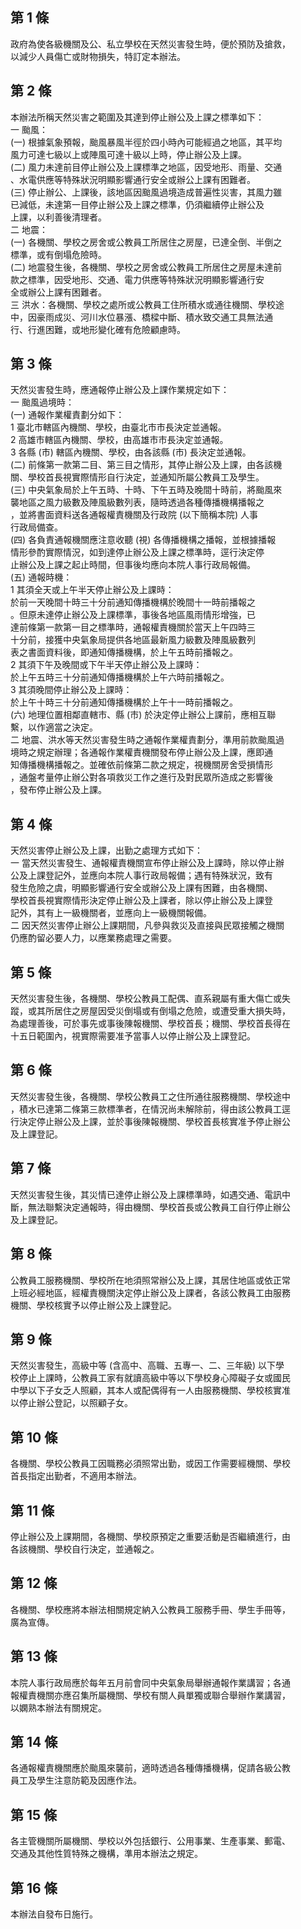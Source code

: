 第 1 條
-------
政府為使各級機關及公、私立學校在天然災害發生時，便於預防及搶救，  
以減少人員傷亡或財物損失，特訂定本辦法。

第 2 條
-------
本辦法所稱天然災害之範圍及其達到停止辦公及上課之標準如下：  
一  颱風：  
 (一) 根據氣象預報，颱風暴風半徑於四小時內可能經過之地區，其平均  
      風力可達七級以上或陣風可達十級以上時，停止辦公及上課。  
 (二) 風力未達前目停止辦公及上課標準之地區，因受地形、雨量、交通  
      、水電供應等特殊狀況明顯影響通行安全或辦公上課有困難者。  
 (三) 停止辦公、上課後，該地區因颱風過境造成普遍性災害，其風力雖  
      已減低，未達第一目停止辦公及上課之標準，仍須繼續停止辦公及  
      上課，以利善後清理者。  
二  地震：  
 (一) 各機關、學校之房舍或公教員工所居住之房屋，已達全倒、半倒之  
      標準，或有倒塌危險時。  
 (二) 地震發生後，各機關、學校之房舍或公教員工所居住之房屋未達前  
      款之標準，因受地形、交通、電力供應等特殊狀況明顯影響通行安  
      全或辦公上課有困難者。  
三  洪水：各機關、學校之處所或公教員工住所積水或通往機關、學校途  
    中，因豪雨成災、河川水位暴漲、橋樑中斷、積水致交通工具無法通  
    行、行進困難，或地形變化確有危險顧慮時。

第 3 條
-------
天然災害發生時，應通報停止辦公及上課作業規定如下：  
一  颱風過境時：  
 (一) 通報作業權責劃分如下：  
      1 臺北市轄區內機關、學校，由臺北市市長決定並通報。  
      2 高雄市轄區內機關、學校，由高雄市市長決定並通報。  
      3 各縣 (市) 轄區內機關、學校，由各該縣 (市) 長決定並通報。  
 (二) 前條第一款第二目、第三目之情形，其停止辦公及上課，由各該機  
      關、學校首長視實際情形自行決定，並通知所屬公教員工及學生。  
 (三) 中央氣象局於上午五時、十時、下午五時及晚間十時前，將颱風來  
      襲地區之風力級數及陣風級數列表，隨時透過各種傳播機構播報之  
      ，並將書面資料送各通報權責機關及行政院 (以下簡稱本院) 人事  
      行政局備查。  
 (四) 各負責通報機關應注意收聽 (視) 各傳播機構之播報，並根據播報  
      情形參酌實際情況，如到達停止辦公及上課之標準時，逕行決定停  
      止辦公及上課之起止時間，但事後均應向本院人事行政局報備。  
 (五) 通報時機：  
      1 其須全天或上午半天停止辦公及上課時：  
        於前一天晚間十時三十分前通知傳播機構於晚間十一時前播報之  
        。但原未達停止辦公及上課標準，事後各地區風雨情形增強，已  
        達前條第一款第一目之標準時，通報權責機關於當天上午四時三  
        十分前，接獲中央氣象局提供各地區最新風力級數及陣風級數列  
        表之書面資料後，即通知傳播機構，於上午五時前播報之。  
      2 其須下午及晚間或下午半天停止辦公及上課時：  
        於上午五時三十分前通知傳播機構於上午六時前播報之。  
      3 其須晚間停止辦公及上課時：  
        於上午十時三十分前通知傳播機構於上午十一時前播報之。  
 (六) 地理位置相鄰直轄市、縣 (市) 於決定停止辦公上課前，應相互聯  
      繫，以作適當之決定。  
二  地震、洪水等天然災害發生時之通報作業權責劃分，準用前款颱風過  
    境時之規定辦理；各通報作業權責機關發布停止辦公及上課，應即通  
    知傳播機構播報之。並確依前條第二款之規定，視機關房舍受損情形  
    ，通盤考量停止辦公對各項救災工作之進行及對民眾所造成之影響後  
    ，發布停止辦公及上課。

第 4 條
-------
天然災害停止辦公及上課，出勤之處理方式如下：  
一  當天然災害發生、通報權責機關宣布停止辦公及上課時，除以停止辦  
    公及上課登記外，並應向本院人事行政局報備；遇有特殊狀況，致有  
    發生危險之虞，明顯影響通行安全或辦公及上課有困難，由各機關、  
    學校首長視實際情形決定停止辦公及上課者，除以停止辦公及上課登  
    記外，其有上一級機關者，並應向上一級機關報備。  
二  因天然災害停止辦公上課期間，凡參與救災及直接與民眾接觸之機關  
    仍應酌留必要人力，以應業務處理之需要。

第 5 條
-------
天然災害發生後，各機關、學校公教員工配偶、直系親屬有重大傷亡或失  
蹤，或其所居住之房屋因受災倒塌或有倒塌之危險，或遭受重大損失時，  
為處理善後，可於事先或事後陳報機關、學校首長；機關、學校首長得在  
十五日範圍內，視實際需要准予當事人以停止辦公及上課登記。

第 6 條
-------
天然災害發生後，各機關、學校公教員工之住所通往服務機關、學校途中  
，積水已達第二條第三款標準者，在情況尚未解除前，得由該公教員工逕  
行決定停止辦公及上課，並於事後陳報機關、學校首長核實准予停止辦公  
及上課登記。

第 7 條
-------
天然災害發生後，其災情已達停止辦公及上課標準時，如遇交通、電訊中  
斷，無法聯繫決定通報時，得由機關、學校首長或公教員工自行停止辦公  
及上課登記。

第 8 條
-------
公教員工服務機關、學校所在地須照常辦公及上課，其居住地區或依正常  
上班必經地區，經權責機關決定停止辦公及上課者，各該公教員工由服務  
機關、學校核實予以停止辦公及上課登記。

第 9 條
-------
天然災害發生，高級中等 (含高中、高職、五專一、二、三年級) 以下學  
校停止上課時，公教員工家有就讀高級中等以下學校身心障礙子女或國民  
中學以下子女乏人照顧，其本人或配偶得有一人由服務機關、學校核實准  
以停止辦公登記，以照顧子女。

第 10 條
--------
各機關、學校公教員工因職務必須照常出勤，或因工作需要經機關、學校  
首長指定出勤者，不適用本辦法。

第 11 條
--------
停止辦公及上課期間，各機關、學校原預定之重要活動是否繼續進行，由  
各該機關、學校自行決定，並通報之。

第 12 條
--------
各機關、學校應將本辦法相關規定納入公教員工服務手冊、學生手冊等，  
廣為宣傳。

第 13 條
--------
本院人事行政局應於每年五月前會同中央氣象局舉辦通報作業講習；各通  
報權責機關亦應召集所屬機關、學校有關人員單獨或聯合舉辦作業講習，  
以嫻熟本辦法有關規定。

第 14 條
--------
各通報權責機關應於颱風來襲前，適時透過各種傳播機構，促請各級公教  
員工及學生注意防範及因應作法。

第 15 條
--------
各主管機關所屬機關、學校以外包括銀行、公用事業、生產事業、郵電、  
交通及其他性質特殊之機構，準用本辦法之規定。

第 16 條
--------
本辦法自發布日施行。

